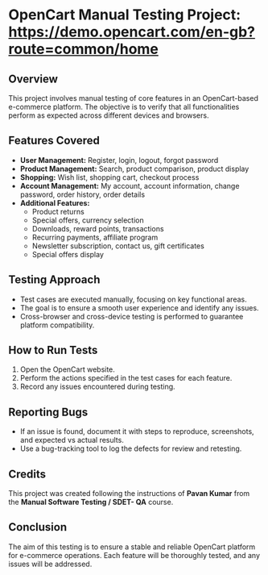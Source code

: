 # OpenCart Manual Testing Project: https://demo.opencart.com/en-gb?route=common/home

## Overview
This project involves manual testing of core features in an OpenCart-based e-commerce platform. The objective is to verify that all functionalities perform as expected across different devices and browsers.

## Features Covered
- **User Management:** Register, login, logout, forgot password
- **Product Management:** Search, product comparison, product display
- **Shopping:** Wish list, shopping cart, checkout process
- **Account Management:** My account, account information, change password, order history, order details
- **Additional Features:**
  - Product returns
  - Special offers, currency selection
  - Downloads, reward points, transactions
  - Recurring payments, affiliate program
  - Newsletter subscription, contact us, gift certificates
  - Special offers display

## Testing Approach
- Test cases are executed manually, focusing on key functional areas.
- The goal is to ensure a smooth user experience and identify any issues.
- Cross-browser and cross-device testing is performed to guarantee platform compatibility.

## How to Run Tests
1. Open the OpenCart website.
2. Perform the actions specified in the test cases for each feature.
3. Record any issues encountered during testing.

## Reporting Bugs
- If an issue is found, document it with steps to reproduce, screenshots, and expected vs actual results.
- Use a bug-tracking tool to log the defects for review and retesting.

## Credits
This project was created following the instructions of **Pavan Kumar** from the **Manual Software Testing / SDET- QA** course.

## Conclusion
The aim of this testing is to ensure a stable and reliable OpenCart platform for e-commerce operations. Each feature will be thoroughly tested, and any issues will be addressed.
